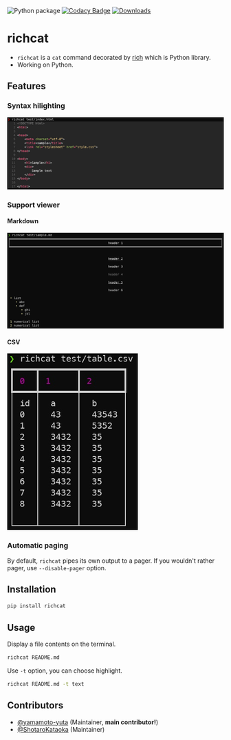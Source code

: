 ![Python package](https://github.com/richcat-dev/richcat/workflows/Python%20package/badge.svg)
[![Codacy Badge](https://api.codacy.com/project/badge/Grade/4e61b411095d4d3292e2a3e169aa0f35)](https://app.codacy.com/gh/richcat-dev/richcat?utm_source=github.com&utm_medium=referral&utm_content=richcat-dev/richcat&utm_campaign=Badge_Grade)
[![Downloads](https://pepy.tech/badge/richcat)](https://pepy.tech/project/richcat)
# richcat
-   `richcat` is a `cat` command decorated by [rich](https://github.com/willmcgugan/rich) which is Python library.
-   Working on Python.

## Features

### Syntax hilighting
![](doc/img/index-html.jpg)

### Support viewer

#### Markdown
![](doc/img/sample-md.jpg)

#### CSV
![](doc/img/table-csv.jpg)

### Automatic paging
By default, `richcat` pipes its own output to a pager. If you wouldn't rather pager, use `--disable-pager` option.

## Installation
```sh
pip install richcat
```

## Usage
Display a file contents on the terminal.
```sh
richcat README.md
```

Use `-t` option, you can choose highlight.
```sh
richcat README.md -t text
```

## Contributors
-   [@yamamoto-yuta](https://github.com/yamamoto-yuta) (Maintainer, **main contributor!**)
-   [@ShotaroKataoka](https://github.com/ShotaroKataoka) (Maintainer)
